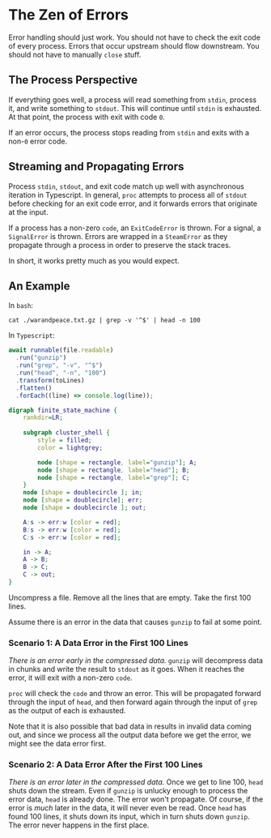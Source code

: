 # The Zen of Errors

Error handling should just work. You should not have to check the exit code of
every process. Errors that occur upstream should flow downstream. You should not
have to manually `close` stuff.

## The Process Perspective

If everything goes well, a process will read something from `stdin`, process it,
and write something to `stdout`. This will continue until `stdin` is exhausted.
At that point, the process with exit with code `0`.

If an error occurs, the process stops reading from `stdin` and exits with a
non-`0` error code.

## Streaming and Propagating Errors

Process `stdin`, `stdout`, and exit code match up well with asynchronous
iteration in Typescript. In general, `proc` attempts to process all of `stdout`
before checking for an exit code error, and it forwards errors that originate at
the input.

If a process has a non-zero `code`, an `ExitCodeError` is thrown. For a signal,
a `SignalError` is thrown. Errors are wrapped in a `SteamError` as they
propagate through a process in order to preserve the stack traces.

In short, it works pretty much as you would expect.

## An Example

In `bash`:

```shell
cat ./warandpeace.txt.gz | grep -v '^$' | head -n 100
```

In `Typescript`:

```typescript
await runnable(file.readable)
  .run("gunzip")
  .run("grep", "-v", "^$")
  .run("head", "-n", "100")
  .transform(toLines)
  .flatten()
  .forEach((line) => console.log(line));
```

```dot process
digraph finite_state_machine {
    rankdir=LR;
    
    subgraph cluster_shell {
        style = filled;
        color = lightgrey;

        node [shape = rectangle, label="gunzip"]; A;
        node [shape = rectangle, label="head"]; B;
        node [shape = rectangle, label="grep"]; C;
    }
    node [shape = doublecircle ]; in;
    node [shape = doublecircle]; err;
    node [shape = doublecircle ]; out;

    A:s -> err:w [color = red];
    B:s -> err:w [color = red];
    C:s -> err:w [color = red];

    in -> A;
    A -> B;
    B -> C;
    C -> out;
}
```

Uncompress a file. Remove all the lines that are empty. Take the first 100
lines.

Assume there is an error in the data that causes `gunzip` to fail at some point.

### Scenario 1: A Data Error in the First 100 Lines

_There is an error early in the compressed data._ `gunzip` will decompress data
in chunks and write the result to `stdout` as it goes. When it reaches the
error, it will exit with a non-zero `code`.

`proc` will check the `code` and throw an error. This will be propagated forward
through the input of `head`, and then forward again through the input of `grep`
as the output of each is exhausted.

Note that it is also possible that bad data in results in invalid data coming
out, and since we process all the output data before we get the error, we might
see the data error first.

### Scenario 2: A Data Error After the First 100 Lines

_There is an error later in the compressed data._ Once we get to line 100,
`head` shuts down the stream. Even if `gunzip` is unlucky enough to process the
error data, `head` is already done. The error won't propagate. Of course, if the
error is _much_ later in the data, it will never even be read. Once `head` has
found 100 lines, it shuts down its input, which in turn shuts down `gunzip`. The
error never happens in the first place.
